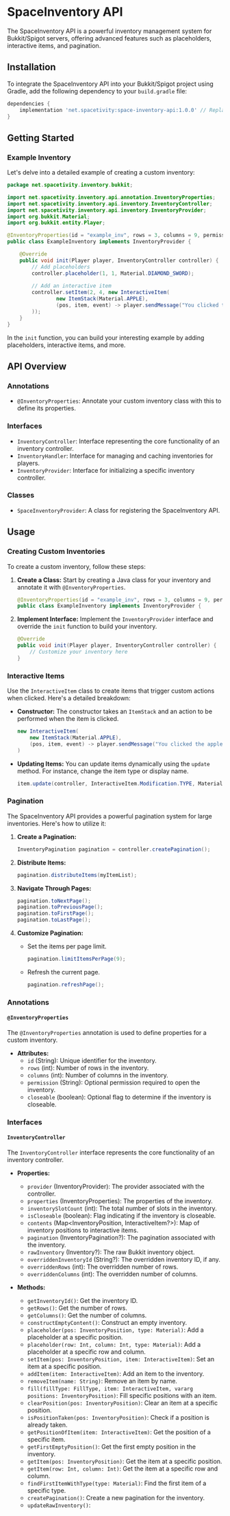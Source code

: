 # SpaceInventory API

The SpaceInventory API is a powerful inventory management system for Bukkit/Spigot servers, offering advanced features such as placeholders, interactive items, and pagination.

## Installation

To integrate the SpaceInventory API into your Bukkit/Spigot project using Gradle, add the following dependency to your `build.gradle` file:

```groovy
dependencies {
    implementation 'net.spacetivity:space-inventory-api:1.0.0' // Replace with the latest version
}
```

## Getting Started

### Example Inventory

Let's delve into a detailed example of creating a custom inventory:

```java
package net.spacetivity.inventory.bukkit;

import net.spacetivity.inventory.api.annotation.InventoryProperties;
import net.spacetivity.inventory.api.inventory.InventoryController;
import net.spacetivity.inventory.api.inventory.InventoryProvider;
import org.bukkit.Material;
import org.bukkit.entity.Player;

@InventoryProperties(id = "example_inv", rows = 3, columns = 9, permission = "test.open")
public class ExampleInventory implements InventoryProvider {

    @Override
    public void init(Player player, InventoryController controller) {
        // Add placeholders
        controller.placeholder(1, 1, Material.DIAMOND_SWORD);
        
        // Add an interactive item
        controller.setItem(2, 4, new InteractiveItem(
                new ItemStack(Material.APPLE),
                (pos, item, event) -> player.sendMessage("You clicked the apple!")
        ));
    }
}
```

In the `init` function, you can build your interesting example by adding placeholders, interactive items, and more.

## API Overview

### Annotations

- `@InventoryProperties`: Annotate your custom inventory class with this to define its properties.

### Interfaces

- `InventoryController`: Interface representing the core functionality of an inventory controller.
- `InventoryHandler`: Interface for managing and caching inventories for players.
- `InventoryProvider`: Interface for initializing a specific inventory controller.

### Classes

- `SpaceInventoryProvider`: A class for registering the SpaceInventory API.

## Usage

### Creating Custom Inventories

To create a custom inventory, follow these steps:

1. **Create a Class:** Start by creating a Java class for your inventory and annotate it with `@InventoryProperties`.

    ```java
    @InventoryProperties(id = "example_inv", rows = 3, columns = 9, permission = "test.open")
    public class ExampleInventory implements InventoryProvider {
    ```

2. **Implement Interface:** Implement the `InventoryProvider` interface and override the `init` function to build your inventory.

    ```java
    @Override
    public void init(Player player, InventoryController controller) {
        // Customize your inventory here
    }
    ```

### Interactive Items

Use the `InteractiveItem` class to create items that trigger custom actions when clicked. Here's a detailed breakdown:

- **Constructor:** The constructor takes an `ItemStack` and an action to be performed when the item is clicked.

    ```java
    new InteractiveItem(
        new ItemStack(Material.APPLE),
        (pos, item, event) -> player.sendMessage("You clicked the apple!")
    )
    ```

- **Updating Items:** You can update items dynamically using the `update` method. For instance, change the item type or display name.

    ```java
    item.update(controller, InteractiveItem.Modification.TYPE, Material.DIAMOND);
    ```

### Pagination

The SpaceInventory API provides a powerful pagination system for large inventories. Here's how to utilize it:

1. **Create a Pagination:**

    ```java
    InventoryPagination pagination = controller.createPagination();
    ```

2. **Distribute Items:**

    ```java
    pagination.distributeItems(myItemList);
    ```

3. **Navigate Through Pages:**

    ```java
    pagination.toNextPage();
    pagination.toPreviousPage();
    pagination.toFirstPage();
    pagination.toLastPage();
    ```

4. **Customize Pagination:**

    - Set the items per page limit.

        ```java
        pagination.limitItemsPerPage(9);
        ```

    - Refresh the current page.

        ```java
        pagination.refreshPage();
        ```

### Annotations

#### `@InventoryProperties`

The `@InventoryProperties` annotation is used to define properties for a custom inventory.

- **Attributes:**
    - `id` (String): Unique identifier for the inventory.
    - `rows` (int): Number of rows in the inventory.
    - `columns` (int): Number of columns in the inventory.
    - `permission` (String): Optional permission required to open the inventory.
    - `closeable` (boolean): Optional flag to determine if the inventory is closeable.

### Interfaces

#### `InventoryController`

The `InventoryController` interface represents the core functionality of an inventory controller.

- **Properties:**
    - `provider` (InventoryProvider): The provider associated with the controller.
    - `properties` (InventoryProperties): The properties of the inventory.
    - `inventorySlotCount` (int): The total number of slots in the inventory.
    - `isCloseable` (boolean): Flag indicating if the inventory is closeable.
    - `contents` (Map<InventoryPosition, InteractiveItem?>): Map of inventory positions to interactive items.
    - `pagination` (InventoryPagination?): The pagination associated with the inventory.
    - `rawInventory` (Inventory?): The raw Bukkit inventory object.
    - `overriddenInventoryId` (String?): The overridden inventory ID, if any.
    - `overriddenRows` (int): The overridden number of rows.
    - `overriddenColumns` (int): The overridden number of columns.

- **Methods:**
    - `getInventoryId()`: Get the inventory ID.
    - `getRows()`: Get the number of rows.
    - `getColumns()`: Get the number of columns.
    - `constructEmptyContent()`: Construct an empty inventory.
    - `placeholder(pos: InventoryPosition, type: Material)`: Add a placeholder at a specific position.
    - `placeholder(row: Int, column: Int, type: Material)`: Add a placeholder at a specific row and column.
    - `setItem(pos: InventoryPosition, item: InteractiveItem)`: Set an item at a specific position.
    - `addItem(item: InteractiveItem)`: Add an item to the inventory.
    - `removeItem(name: String)`: Remove an item by name.
    - `fill(fillType: FillType, item: InteractiveItem, vararg positions: InventoryPosition)`: Fill specific positions with an item.
    - `clearPosition(pos: InventoryPosition)`: Clear an item at a specific position.
    - `isPositionTaken(pos: InventoryPosition)`: Check if a position is already taken.
    - `getPositionOfItem(item: InteractiveItem)`: Get the position of a specific item.
    - `getFirstEmptyPosition()`: Get the first empty position in the inventory.
    - `getItem(pos: InventoryPosition)`: Get the item at a specific position.
    - `getItem(row: Int, column: Int)`: Get the item at a specific row and column.
    - `findFirstItemWithType(type: Material)`: Find the first item of a specific type.
    - `createPagination()`: Create a new pagination for the inventory.
    - `updateRawInventory()`: